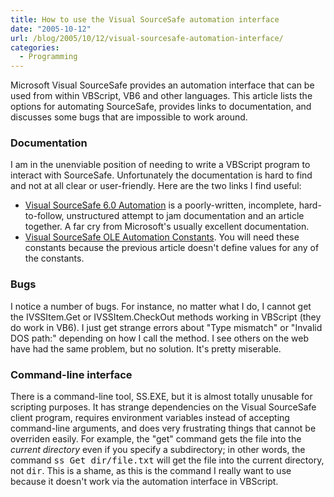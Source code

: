 ```yaml
---
title: How to use the Visual SourceSafe automation interface
date: "2005-10-12"
url: /blog/2005/10/12/visual-sourcesafe-automation-interface/
categories:
  - Programming
---
```

Microsoft Visual SourceSafe provides an automation interface that can be used from within VBScript, VB6 and other languages. This article lists the options for automating SourceSafe, provides links to documentation, and discusses some bugs that are impossible to work around.

### Documentation

I am in the unenviable position of needing to write a VBScript program to interact with SourceSafe. Unfortunately the documentation is hard to find and not at all clear or user-friendly. Here are the two links I find useful:

*   [Visual SourceSafe 6.0 Automation][1] is a poorly-written, incomplete, hard-to-follow, unstructured attempt to jam documentation and an article together. A far cry from Microsoft's usually excellent documentation.
*   [Visual SourceSafe OLE Automation Constants][2]. You will need these constants because the previous article doesn't define values for any of the constants.

### Bugs

I notice a number of bugs. For instance, no matter what I do, I cannot get the IVSSItem.Get or IVSSItem.CheckOut methods working in VBScript (they do work in VB6). I just get strange errors about "Type mismatch" or "Invalid DOS path:" depending on how I call the method. I see others on the web have had the same problem, but no solution. It's pretty miserable.

### Command-line interface

There is a command-line tool, SS.EXE, but it is almost totally unusable for scripting purposes. It has strange dependencies on the Visual SourceSafe client program, requires environment variables instead of accepting command-line arguments, and does very frustrating things that cannot be overriden easily. For example, the "get" command gets the file into the *current directory* even if you specify a subdirectory; in other words, the command <kbd>ss Get dir/file.txt</kbd> will get the file into the current directory, not <tt>dir</tt>. This is a shame, as this is the command I really want to use because it doesn't work via the automation interface in VBScript.

 [1]: http://msdn.microsoft.com/library/en-us/dnvss/html/vssauto.asp
 [2]: http://web.archive.org/web/20041122082635/http://msdn.microsoft.com/vstudio/previous/ssafe/using/articles/oleauto/

